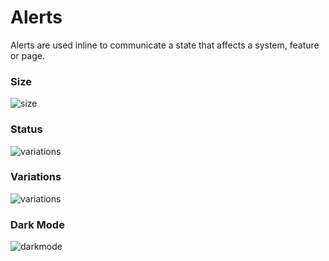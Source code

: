 # Alerts

Alerts are used inline to communicate a state that affects a system, feature or page.

### Size

![size](https://user-images.githubusercontent.com/57226633/196540853-068f7e4e-7d33-4ded-94f5-c03fabb8750d.png)

### Status

![variations](https://user-images.githubusercontent.com/57226633/196540909-42050300-34f1-4058-a4c1-caa03c212a89.png)

### Variations

![variations](https://user-images.githubusercontent.com/57226633/196540917-e0b4e28e-b2d6-4807-afc6-74546ad251c6.png)

### Dark Mode

![darkmode](https://user-images.githubusercontent.com/57226633/196540922-f956113a-f578-46c2-9888-878bf0b12a9f.png)
